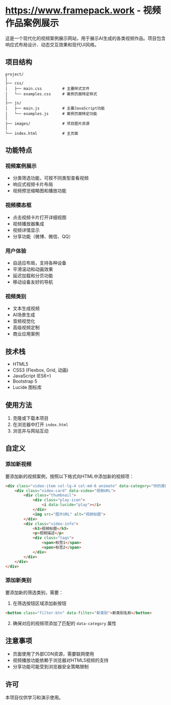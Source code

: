 # https://www.framepack.work - 视频作品案例展示

这是一个现代化的视频案例展示网站，用于展示AI生成的各类视频作品。项目包含响应式布局设计、动态交互效果和现代UI风格。

## 项目结构

```
project/
│
├── css/
│   ├── main.css         # 主要样式文件
│   └── examples.css     # 案例页面特定样式
│
├── js/
│   ├── main.js          # 主要JavaScript功能
│   └── examples.js      # 案例页面特定功能
│
├── images/              # 项目图片资源
│
└── index.html           # 主页面
```

## 功能特点

### 视频案例展示
- 分类筛选功能，可按不同类型查看视频
- 响应式视频卡片布局
- 视频预览缩略图和播放功能

### 视频模态框
- 点击视频卡片打开详细视图
- 视频播放器集成
- 视频详情显示
- 分享功能（微博、微信、QQ）

### 用户体验
- 自适应布局，支持各种设备
- 平滑滚动和动画效果
- 延迟加载和分页功能
- 移动设备友好的导航

### 视频类别
- 文本生成视频
- AI场景生成
- 音频视觉化
- 高级视频定制
- 商业应用案例

## 技术栈

- HTML5
- CSS3 (Flexbox, Grid, 动画)
- JavaScript (ES6+)
- Bootstrap 5
- Lucide 图标库

## 使用方法

1. 克隆或下载本项目
2. 在浏览器中打开 `index.html` 
3. 浏览并与网站互动

## 自定义

### 添加新视频

要添加新的视频案例，按照以下格式向HTML中添加新的视频项：

```html
<div class="video-item col-lg-4 col-md-6 animate" data-category="你的类别">
    <div class="video-card" data-video="视频URL">
        <div class="thumbnail">
            <div class="play-icon">
                <i data-lucide="play"></i>
            </div>
            <img src="图片URL" alt="视频标题">
        </div>
        <div class="video-info">
            <h3>视频标题</h3>
            <p>视频描述</p>
            <div class="tags">
                <span>标签1</span>
                <span>标签2</span>
            </div>
        </div>
    </div>
</div>
```

### 添加新类别

要添加新的筛选类别，需要：

1. 在筛选按钮区域添加新按钮
```html
<button class="filter-btn" data-filter="新类别">新类别名称</button>
```

2. 确保对应的视频项添加了匹配的 `data-category` 属性

## 注意事项

- 页面使用了外部CDN资源，需要联网使用
- 视频播放功能依赖于浏览器对HTML5视频的支持
- 分享功能可能受到浏览器安全策略限制

## 许可

本项目仅供学习和演示使用。 
